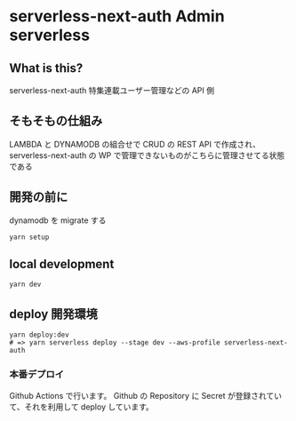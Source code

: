 # serverless-next-auth Admin serverless

## What is this?

serverless-next-auth 特集連載ユーザー管理などの API 側

## そもそもの仕組み

LAMBDA と DYNAMODB の組合せで CRUD の REST API で作成され、serverless-next-auth の WP で管理できないものがこちらに管理させてる状態である

## 開発の前に

dynamodb を migrate する

```
yarn setup
```

## local development

```
yarn dev
```

## deploy 開発環境

```
yarn deploy:dev
# => yarn serverless deploy --stage dev --aws-profile serverless-next-auth
```

### 本番デプロイ

Github Actions で行います。
Github の Repository に Secret が登録されていて、それを利用して deploy しています。
